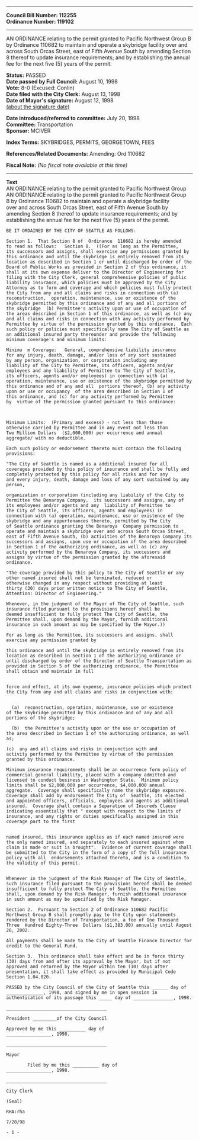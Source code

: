 * * * * *  
  
**Council Bill Number: [](#h0)[](#h2)112255**   
**Ordinance Number: 119102**  
  
* * * * *  
  
AN ORDINANCE relating to the permit granted to Pacific Northwest Group B by Ordinance 110682 to maintain and operate a skybridge facility over and across South Orcas Street, east of Fifth Avenue South by amending Section 8 thereof to update insurance requirements; and by establishing the annual fee for the next five (5) years of the permit.  
  
**Status:** PASSED   
**Date passed by Full Council:** August 10, 1998   
**Vote:** 8-0 (Excused: Conlin)   
**Date filed with the City Clerk:** August 13, 1998   
**Date of Mayor's signature:** August 12, 1998   
[(about the signature date)](/~public/approvaldate.htm)   
  
  
**Date introduced/referred to committee:** July 20, 1998   
**Committee:** Transportation   
**Sponsor:** MCIVER   
  
**Index Terms:** SKYBRIDGES, PERMITS, GEORGETOWN, FEES  
  
**References/Related Documents:** Amending: Ord 110682  
  
**Fiscal Note:** *(No fiscal note available at this time)*  
  
* * * * *  
  
**Text**  
    AN ORDINANCE relating to the permit granted to Pacific Northwest Group  
    AN ORDINANCE relating to the permit granted to Pacific Northwest Group  
    B by Ordinance 110682 to maintain and operate a skybridge facility  
    over and across South Orcas Street, east of Fifth Avenue South by  
    amending Section 8 thereof to update insurance requirements; and by  
    establishing the annual fee for the next five (5) years of the permit.  
  
    BE IT ORDAINED BY THE CITY OF SEATTLE AS FOLLOWS:  
  
    Section 1.  That Section 8 of  Ordinance  110682 is hereby amended  
    to read as follows:   Section 8.  ((For as long as the Permittee,  
    its successors and assigns, shall exercise any permissions granted by  
    this ordinance and until the skybridge is entirely removed from its  
    location as described in Section 1 or until discharged by order of the  
    Board of Public Works as provided in Section 2 of this ordinance, it  
    shall at its own expense deliver to the Director of Engineering for  
    filing with the City Clerk, general comprehensive policies of public  
    liability insurance, which policies must be approved by the City  
    Attorney as to form and coverage and which policies must fully protect  
    the City from any and all claims and risks in connection with (a)  
    reconstruction,  operation, maintenance, use or existence of the  
    skybridge permitted by this ordinance and of any and all portions of  
    the skybridge  (b) Permittee's activity upon or use of occupation of  
    the areas described in Section 1 of this ordinance, as well as (c) any  
    and all claims and risks in connection with any activity performed by  
    Permittee by virtue of the permission granted by this ordinance.  Each  
    such policy or policies must specifically name The City of Seattle as  
    an additional insured party thereunder and provide the following  
    minimum coverage's and minimum limits:  
  
    Minimu  m Coverage:   General, comprehensive liability insurance  
    for any injury, death, damage, and/or loss of any sort sustained  
    by any person, organization, or corporation including any  
    liability of the City to Permittee, its officers, agents and/or  
    employees and any liability of Permittee to The City of Seattle,  
    its officers, agents and/or employees) in connection with (a)  
    operation, maintenance, use or existence of the skybridge permitted by  
    this ordinance and of any and all  portions thereof, (b) any activity  
    upon or use or occupancy  of the area described in Section 1 of  
    this ordinance, and (c) for any activity performed by Permittee  
    by  virtue of the permission granted pursuant to this ordinance:  
  
  
  
    Minimum Limits:  (Primary and excess) - not less than those  
    otherwise carried by Permittee and in any event not less than  
    Two Million Dollars  ($2,000,000) per occurrence and annual  
    aggregate/ with no deductible.  
  
    Each such policy or endorsement thereto must contain the following  
    provisions:  
  
    "The City of Seattle is named as a additional insured for all  
    coverages provided by this policy of insurance and shall be fully and  
    completely protected by this policy for all risks and for any  
    and every injury, death, damage and loss of any sort sustained by any  
    person,  
  
    organization or corporation (including any liability of the City to  
    Permittee the Benaroya Company,  its successors and assigns, any of  
    its employees and/or agents and any  liability of Permittee to  
    The City of Seattle, its officers, agents and employees) in   
    connection with (a) operation, maintenance, use or existence of the  
    skybridge and any appurtenances thereto, permitted by The City  
    of Seattle ordinance granting the Benaroya  Company permission to  
    operate and maintain a skybridge over and across South Orcas Street,  
    east of Fifth Avenue South, (b) activities of the Benaroya Company its  
    successors and assigns, upon use or occupation of the area described  
    in Section 1 of the authorizing ordinance, as well as (c) any  
    activity performed by the Benaroya Company, its successors and  
    assigns by virtue of the permission granted by the aforesaid  
    ordinance.  
  
    "The coverage provided by this policy to The City of Seattle or any  
    other named insured shall not be terminated, reduced or  
    otherwise changed in any respect without providing at least  
    thirty (30) days prior written notice to The City of Seattle,  
    Attention: Director of Engineering."  
  
    Whenever, in the judgment of the Mayor of The City of Seattle, such  
    insurance filed pursuant to the provisions hereof shall be  
    deemed insufficient to fully protect The City of Seattle, the  
    Permittee shall, upon demand by the Mayor, furnish additional  
    insurance in such amount as may be specified by the Mayor.))  
  
    For as long as the Permittee, its successors and assigns, shall  
    exercise any permission granted by  
  
    this ordinance and until the skybridge is entirely removed from its  
    location as described in Section 1 of the authorizing ordinance or  
    until discharged by order of the Director of Seattle Transportation as  
    provided in Section 5 of the authorizing ordinance, the Permittee  
    shall obtain and maintain in full  
  
  
    force and effect, at its own expense, insurance policies which protect  
    the City from any and all claims and risks in conjunction with:  
  
  
      (a)  reconstruction, operation, maintenance, use or existence  
    of the skybridge permitted by this ordinance and of any and all  
    portions of the skybridge;   
  
      (b)  the Permittee's activity upon or the use or occupation of  
    the area described in Section 1 of the authorizing ordinance, as well  
    as;  
  
    (c)  any and all claims and risks in conjunction with and  
    activity performed by the Permittee by virtue of the permission  
    granted by this ordinance.  
  
    Minimum insurance requirements shall be an occurrence form policy of  
    commercial general liability, placed with a company admitted and  
    licensed to conduct business in Washington State.  Minimum policy  
    limits shall be $2,000,000 per occurrence, $4,000,000 annual  
    aggregate.  Coverage shall specifically name the skybridge exposure.  
    Coverage shall add by endorsement The City of  Seattle, its elected  
    and appointed officers, officials, employees and agents as additional  
    insured.  Coverage shall contain a Separation of Insureds Clause  
    indicating essentially that " except with respect to the limits of  
    insurance, and any rights or duties specifically assigned in this  
    coverage part to the first  
  
  
    named insured, this insurance applies as if each named insured were  
    the only named insured, and separately to each insured against whom  
    claim is made or suit is brought".  Evidence of current coverage shall  
    be submitted to the City in the form of a copy of the full insurance  
    policy with all  endorsements attached thereto, and is a condition to  
    the validity of this permit.  
  
  
    Whenever in the judgment of the Risk Manager of The City of Seattle,  
    such insurance filed pursuant to the provisions hereof shall be deemed  
    insufficient to fully protect The City of Seattle, the Permittee  
    shall, upon demand by the Risk Manager, furnish additional insurance  
    in such amount as may be specified by the Risk Manager.  
  
    Section 2.  Pursuant to Section 2 of Ordinance 110682 Pacific  
    Northwest Group B shall promptly pay to the City upon statements  
    rendered by the Director of Transportation, a fee of One Thousand  
    Three  Hundred Eighty-Three  Dollars ($1,383.00) annually until August  
    26, 2002.  
  
    All payments shall be made to the City of Seattle Finance Director for  
    credit to the General Fund.  
  
    Section 3.  This ordinance shall take effect and be in force thirty  
    (30) days from and after its approval by the Mayor, but if not  
    approved and returned by the Mayor within ten (10) days after  
    presentation, it shall take effect as provided by Municipal Code  
    Section 1.04.020.  
  
    PASSED by the City Council of the City of Seattle this ______ day of  
    ______________, 1998, and signed by me in open session in  
    authentication of its passage this _____ day of _______________, 1998.  
  
    ______________________________________  
  
    President _________of the City Council  
  
    Approved by me this __________ day of  
    _________________, 1998.  
  
    ______________________________________  
  
    Mayor  
  
            Filed by me this __________ day of  
    _________________, 1998.  
  
    ______________________________________  
  
    City Clerk  
  
    (Seal)  
  
    RHA:rha  
  
    7/20/98  
  
    - 1 -  
